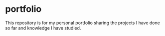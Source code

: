 # portfolio
This repository is for my personal portfolio sharing the projects I have done so far and knowledge I have studied.
